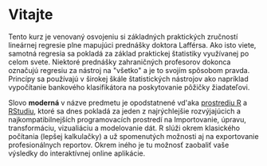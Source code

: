 # Vitajte

Tento kurz je venovaný osvojeniu si základných praktických zručností lineárnej regresie plne mapujúci prednášky doktora Lafférsa. Ako isto viete, samotná regresia sa pokladá za základ praktickej štatistiky využívanej po celom svete. Niektoré prednášky zahraničných profesorov dokonca označujú regresiu za nástroj na "všetko" a je to svojím spôsobom pravda. Princípy sa používajú v širokej škále štatistických nástrojov ako napríklad vypočítanie bankového klasifikátora na poskytovanie pôžičky žiadateľovi. 

Slovo **moderná** v názve predmetu je opodstatnené vd'aka [prostrediu R](https://www.r-project.org/) a [RStudiu](https://www.rstudio.com/), ktoré sa dnes pokladá za jeden z najrýchlejšie rozvýjajúcich a najkompatibilnejších programovacích prostredí na Importovanie, úpravu, transformáciu, vizualiáciu a modelovanie dát. R slúži okrem klasického počítania (lepšej kalkulačky) a už spomenutých možnosti aj na exportovanie profesionálnych reportov. Okrem iného je tu možnosť zaobaliť vaše výsledky do interaktívnej online aplikácie.

